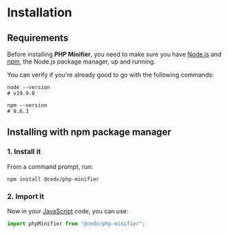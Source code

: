 # Installation

## Requirements
Before installing **PHP Minifier**, you need to make sure you have [Node.js](https://nodejs.org)
and [npm](https://www.npmjs.com), the Node.js package manager, up and running.

You can verify if you're already good to go with the following commands:

``` shell
node --version
# v19.9.0

npm --version
# 9.6.3
```

## Installing with npm package manager

### 1. Install it
From a command prompt, run:

``` shell
npm install @cedx/php-minifier
```

### 2. Import it
Now in your [JavaScript](https://developer.mozilla.org/docs/Web/JavaScript) code, you can use:

``` js
import phpMinifier from "@cedx/php-minifier";
```
